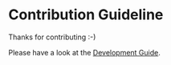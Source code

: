 # Contribution Guideline

Thanks for contributing :-)

Please have a look at the
[Development Guide](http://wsgidav.readthedocs.io/en/latest/development.html).

<!--
## Setup for Contributors

We need [Python 2.7](https://www.python.org/downloads/), [Python 3.4+](https://www.python.org/downloads/), and [pip](https://pip.pypa.io/en/stable/installing/#do-i-need-to-install-pip) on our system:

Also virtualenv, virtualenvwrapper (may require sudo):

```
$ pip install virtualenv virtualenvwrapper
```

Then clone wsgidav to a local folder and checkout the branch you want to work on:

```
$ git clone git@github.com:mar10/wsgidav.git
$ cd wsgidav
$ git checkout my_branch
```

Setup a virtual environment with a specific Python version for development and
testing.
`-p` chooses the desired python version.
The `-a .` option associates the `wsgidav` source folder with the environment,
so we will change to this directory when `workon` is called.

For example Python 3.4
```
$ mkvirtualenv wsgidav_py34 -p /Library/Frameworks/Python.framework/Versions/3.4/bin/python3.4 -a .
$ workon wsgidav_py34
```

or using Python's builtin `venv` instead of `virtualenvwrapper`:
```
> py -3.4 -m venv c:\env\wsgidav_py34
> c:\env\wsgidav_py34\Scripts\activate.bat
```

The new environment exists and is activated.
Now install the development dependencies into that environment:
```
(wsgidav_py34) $ pip install -r requirements-dev.txt
```

Finally install wsgidav to the environment in a debuggable version
```
(wsgidav_py34) $ python setup.py develop
(wsgidav_py34) $ wsgidav --version
(wsgidav_py34) $ 1.3.0pre1
```

The test suite should run as well:
```
(wsgidav_py34) $ python setup.py test
```

Happy hacking :)
-->
